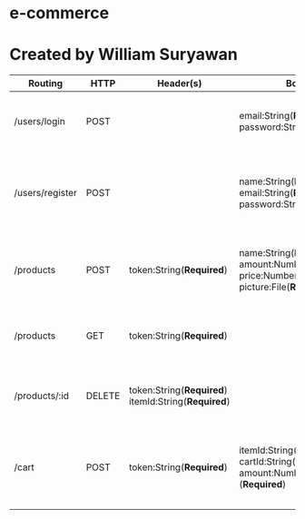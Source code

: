 # e-commerce
# Created by William Suryawan

Routing | HTTP | Header(s) | Body | Response | Description
------|------|-----------|------|----------|------------
/users/login|POST||email:String(**Required**)<br>password:String(**Required**)|Error:<br>Wrong username/password<br>Success:<br>login success|login to the website
/users/register|POST||name:String(**Required**)<br>email:String(**Required**)<br>password:String(**Required**)|Error:<br>email have been registered<br>Success:<br>customers have been login successfully|register new user to the website
/products |POST|token:String(**Required**)|name:String(**Required**)<br>amount:Number(**Required**) price:Number(**Required**) picture:File(**Required**)|Error:<br>Internal server error<br> Admin only <br>Success:<br>success add item to the website|add item to website
/products|GET|token:String(**Required**)||Error:<br>Internal server error<br>Success:<br>show the product list|view all items to buy
/products/:id|DELETE|token:String(**Required**) <br> itemId:String(**Required**)||Error:<br>Internal server error<br> Admin only <br>Success:<br>delete item success|delete items in website
/cart | POST | token:String(**Required**) | itemId:String(**Required**) <br> cartId:String(**Required**) <br> amount:Number (**Required**) | Error: <br> amount less than 1 <br> amount more than available stock <br>Success:<br>success add item to the cart  | Add item into cart
